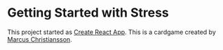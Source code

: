 # Getting Started with Stress

This project started as [Create React App](https://github.com/facebook/create-react-app).
This is a cardgame created by [Marcus Christiansson](https://github.com/MarcusChrist).
